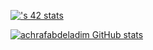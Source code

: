 [![<aabdelad>'s 42 stats](https://badge.mediaplus.ma/darkblue/<aabdelad>)](https://github.com/Ash-abdeladim/badge42)

[![achrafabdeladim GitHub stats](https://github-readme-stats.vercel.app/api?username=Ash-abdeladim&show_icons=true&theme=radical)](https://github.com/Ash-abdeladim)


<!-- [![achrafabdeladim Most Used Languages](https://github-readme-stats.vercel.app/api/top-langs/?username=Ash-abdeladim
&show_icons=true&theme=radical)]( -->

<!-- ![Profile views](https://gpvc.arturio.dev/achrafabdeladim) -->
